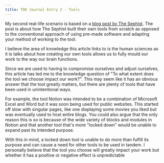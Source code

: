 ```yaml
---
title: TOK Journal Entry 2 - Tools
---
```


My second real-life scenario is based on a [blog post by The Sephist](https://thesephist.com/posts/tools/). The post is about how The Sephist built their own tools from scratch as opposed to the conventional approach of using pre-made software and adapting your method of working to the tool.

I believe the area of knowledge this article links to is the human sciences as it is talks about how creating our own tools allows us to fully mould our work to the way our brain functions. 

Since we are used to having to compromise ourselves and adjust ourselves, this article has led me to the knowledge question of "To what extent does the tool we choose impact our work?". This may seem like it has an obvious answer that the tool greatly matters, but there are plenty of tools that have been used in unintentional ways.

For example, the tool Notion was intended to be a combination of Microsoft Excel and Word but it was soon being used for public websites. This started off slow with singular pages, like one displaying some movies you liked but was eventually used to host entire blogs. You could also argue that the only reason this is so is because of the wide variety of blocks and modules in Notion and that another tool that's more "locked down" would be unable to expand past its intended purpose.

With this in mind, a locked down tool is unable to do more than fulfill its purpose and can cause a need for other tools to be used in tandem. I personally believe that the tool you choose will greatly impact your work but whether it has a positive or negative effect is unpredictable